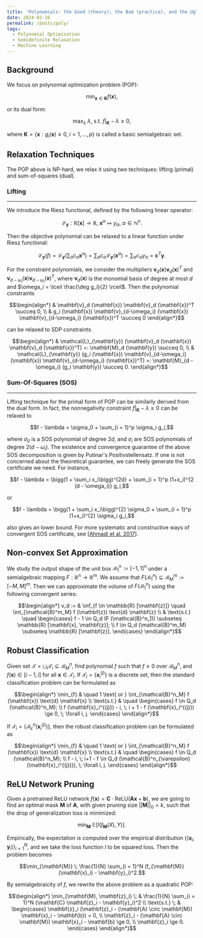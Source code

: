 ```yaml
---
title: 'Polynomials: the Good (theory), the Bad (practice), and the Ugly (from theory to practice)'
date: 2024-02-16
permalink: /posts/poly/
tags:
  - Polynomial Optimization
  - Semidefinite Relaxation
  - Machine Learning
---
```


Background
---
We focus on polynomial optimization problem (POP):

$$\min_{\mathbf{x} \in \mathbf{K}} f (\mathbf{x}),$$

or its dual form:

$$\max_{\lambda} \; \lambda, \; \text{s.t. } f\big\vert_{\mathbf{K}} - \lambda \ge 0,$$

where $\mathbf{K} = \{\mathbf{x}: g_i (\mathbf{x}) \ge 0, \; i = 1, \ldots, p\}$ is called a basic semialgebraic set.

Relaxation Techniques
---
The POP above is NP-hard, we relax it using two techniques: lifting (primal) and sum-of-squares (dual).

### Lifting
---
We introduce the Riesz functional, defined by the following linear operator:

$$\mathcal{L}_{\mathbf{y}}: \mathbb{R} [\mathbf{x}] \longrightarrow \mathbb{R}, \; \mathbf{x}^{\alpha} \mapsto y_{\alpha}, \; \alpha \in \mathbb{N}^n.$$

Then the objective polynomial can be relaxed to a linear function under Riesz functional:

$$\mathcal{L}_{\mathbf{y}} (f) = \mathcal{L}_{\mathbf{y}} \bigg(\sum_{\alpha} c_{\alpha} \mathbf{x}^{\alpha}\bigg) = \sum_{\alpha} c_{\alpha} \mathcal{L}_{\mathbf{y}} (\mathbf{x}^{\alpha}) = \sum_{\alpha} c_{\alpha} y_{\alpha} = \mathbf{c}^T \mathbf{y}.$$

For the constraint polynomials, we consider the multipliers $\mathbf{v}_d (\mathbf{x}) \mathbf{v}_d (\mathbf{x})^T$ and $\mathbf{v}_{d-\omega_i} (\mathbf{x}) \mathbf{v}_{d-\omega_i} (\mathbf{x})^T$, where $\mathbf{v}_d (\mathbf{x})$ is the monomial basis of degree at most $d$ and $\omega_i = \lceil \frac{\deg g_i}{2} \rceil$. Then the polynomial constraints 

$$\begin{align*}
& \mathbf{v}_d (\mathbf{x}) \mathbf{v}_d (\mathbf{x})^T \succeq 0, \\
& g_i (\mathbf{x}) \mathbf{v}_{d-\omega_i} (\mathbf{x}) \mathbf{v}_{d-\omega_i} (\mathbf{x})^T \succeq 0
\end{align*}$$

can be relaxed to SDP constraints

$$\begin{align*}
& \mathcal{L}_{\mathbf{y}} (\mathbf{v}_d (\mathbf{x}) \mathbf{v}_d (\mathbf{x})^T) =: \mathbf{M}_d (\mathbf{y}) \succeq 0, \\
& \mathcal{L}_{\mathbf{y}} (g_i (\mathbf{x}) \mathbf{v}_{d-\omega_i} (\mathbf{x}) \mathbf{v}_{d-\omega_i} (\mathbf{x})^T) =: \mathbf{M}_{d - \omega_i} (g_i \mathbf{y}) \succeq 0.
\end{align*}$$

### Sum-Of-Squares (SOS)
---
Lifting technique for the primal form of POP can be similarly derived from the dual form. In fact, the nonnegativity constraint $f\big\vert_{\mathbf{K}} - \lambda \ge 0$ can be relaxed to 

$$f - \lambda = \sigma_0 + \sum_{i = 1}^p \sigma_i g_i,$$

where $\sigma_0$ is a SOS polynomial of degree $2d$, and $\sigma_i$ are SOS polynomials of degree $2 (d - \omega_i)$. The existence and convergence guarantee of the above SOS decomposition is given by Putinar's Positivstellensatz. If one is not concerned about the theoretical guarantee, we can freely generate the SOS certificate we need. For instance,

$$f - \lambda = \bigg(1 + \sum_i x_i\bigg)^{2d} + \sum_{i = 1}^p (1+x_i)^{2 (d - \omega_i)} g_i,$$

or

$$f - \lambda = \bigg(1 + \sum_i x_i\bigg)^{2} \sigma_0 + \sum_{i = 1}^p (1+x_i)^{2} \sigma_i g_i,$$

also gives an lower bound. For more systematic and constructive ways of convergent SOS certificate, see [[Ahmadi et al. 2017](https://arxiv.org/abs/1709.09307)].

Non-convex Set Approximation
---
We study the output shape of the unit box $\mathcal{B}^n_1 := [-1, 1]^n$ under a semialgebraic mapping $F: \mathbb{R}^n \rightarrow \mathbb{R}^m$. We assume that $F (\mathcal{B}^n_1) \subseteq \mathcal{B}^m_M := [-M, M]^m$. Then we can approximate the volume of $F (\mathcal{B}^n_1)$ using the following convergent series:

$$\begin{align*}
v_d := & \inf_{f \in \mathbb{R} [\mathbf{z}]} \quad \int_{\mathcal{B}^m_M} f (\mathbf{z}) \text{d} \mathbf{z} \\
& \text{s.t.} \quad \begin{cases}
f - 1 \in Q_d (F (\mathcal{B}^n_1)) \subseteq \mathbb{R} [\mathbf{x}, \mathbf{z}]; \\
f \in Q_d (\mathcal{B}^m_M) \subseteq \mathbb{R} [\mathbf{z}]. 
\end{cases}
\end{align*}$$

Robust Classification
---
Given set $\mathcal{T} = \bigcup_i \mathcal{T}_i \subseteq \mathcal{B}^n_M$, find polynomial $f$ such that $f \ge 0$ over $\mathcal{B}^n_M$, and $f (\mathbf{x}) \in [i-1, i]$ for all $\mathbf{x} \in \mathcal{T}_i$. If $\mathcal{T}_i = \{\mathbf{x}_i^{(j)}\}$ is a discrete set, then the standard classification problem can be formulated as

$$\begin{align*}
\min_{f} & \quad 1 \text{ or } \int_{\mathcal{B}^n_M} f (\mathbf{x}) \text{d} \mathbf{x} \\
\text{s.t.} & \quad \begin{cases}
  f \in Q_d (\mathcal{B}^n_M); \\
  f (\mathbf{x}_i^{(j)}) - i, \; i + 1 - f (\mathbf{x}_i^{(j)}) \ge 0, \; \forall i, j.
\end{cases}
\end{align*}$$

If $\mathcal{T}_i = \{\mathcal{B}^n_{\varepsilon} (\mathbf{x}_i^{(j)})\}$, then the robust classification problem can be formulated as

$$\begin{align*}
\min_{f} & \quad 1 \text{ or } \int_{\mathcal{B}^n_M} f (\mathbf{x}) \text{d} \mathbf{x} \\
\text{s.t.} & \quad \begin{cases}
f \in Q_d (\mathcal{B}^n_M); \\
f - i, \; i+1 - f \in Q_d (\mathcal{B}^n_{\varepsilon} (\mathbf{x}_i^{(j)})), \; \forall i, j.
\end{cases}
\end{align*}$$

ReLU Network Pruning
---
Given a pretrained ReLU network $f (\mathbf{x}) = \mathbf{C} \cdot \text{ReLU} (\mathbf{Ax} + \mathbf{b})$, we are going to find an optimal mask $\mathbf{M}$ of $\mathbf{A}$, with given pruning size $\vert\vert \mathbf{M} \vert\vert_0 = k$, such that the drop of generalization loss is minimized:

$$\min_{\mathbf{M}} \; \mathbb{E} [l (f_{\mathbf{M}} (X), Y)].$$

Empirically, the expectation is computed over the empirical distribution $\{(\mathbf{x}_i, \mathbf{y}_i)\}_{i = 1}^N$, and we take the loss function $l$ to be squared loss. Then the problem becomes

$$\min_{\mathbf{M}} \; \frac{1}{N} \sum_{i = 1}^N (f_{\mathbf{M}} (\mathbf{x}_i) - \mathbf{y}_i)^2.$$

By semialgebraicity of $f$, we rewrite the above problem as a quadratic POP:

$$\begin{align*}
\min_{\mathbf{M}, \mathbf{z}_i} \; & \frac{1}{N} \sum_{i = 1}^N (\mathbf{C} \mathbf{z}_i - \mathbf{y}_i)^2 \\
\text{s.t.} \; & \begin{cases}
\mathbf{z}_i (\mathbf{z}_i - (\mathbf{A} \circ \mathbf{M}) \mathbf{x}_i - \mathbf{b}) = 0, \\
\mathbf{z}_i - (\mathbf{A} \circ \mathbf{M}) \mathbf{x}_i - \mathbf{b} \ge 0, \\
\mathbf{z}_i \ge 0.
\end{cases}
\end{align*}$$